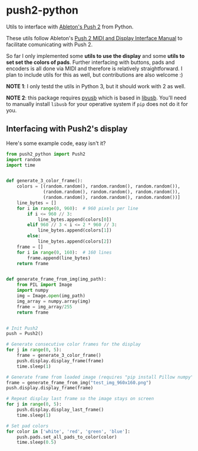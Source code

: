 # push2-python
Utils to interface with [Ableton's Push 2](https://www.ableton.com/en/push/) from Python.

These utils follow Ableton's [Push 2 MIDI and Display Interface Manual](https://github.com/Ableton/push-interface/blob/master/doc/AbletonPush2MIDIDisplayInterface.asc) to facilitate comunicating with Push 2.

So far I only implemented some **utils to use the display** and some **utils to set set the colors of pads**. Further interfacing with buttons, pads and encoders is all done via MIDI and therefore is relatively straightforward. I plan to include utils for this as well, but contributions are also welcome :)

**NOTE 1**: I only testd the utils in Python 3, but it should work with 2 as well.

**NOTE 2**: this package requires [pyusb](https://github.com/pyusb/pyusb) which is based in [libusb](https://libusb.info/). You'll need to manually install `libusb` for your operative system if `pip` does not do it for you.


## Interfacing with Push2's display

Here's some example code, easy isn't it?

```python
from push2_python import Push2
import random
import time


def generate_3_color_frame():
    colors = [(random.random(), random.random(), random.random()),
              (random.random(), random.random(), random.random()),
              (random.random(), random.random(), random.random())]
    line_bytes = []
    for i in range(0, 960):  # 960 pixels per line
        if i <= 960 // 3:
            line_bytes.append(colors[0])
        elif 960 // 3 < i <= 2 * 960 // 3:
            line_bytes.append(colors[1])
        else:
            line_bytes.append(colors[2])
    frame = []
    for i in range(0, 160):  # 160 lines
        frame.append(line_bytes)
    return frame


def generate_frame_from_img(img_path):
    from PIL import Image
    import numpy
    img = Image.open(img_path)
    img_array = numpy.array(img)
    frame = img_array/255
    return frame


# Init Push2
push = Push2()

# Generate consecutive color frames for the display
for j in range(0, 5):
    frame = generate_3_color_frame()
    push.display.display_frame(frame)
    time.sleep(1)

# Generate frame from loaded image (requires "pip install Pillow numpy")
frame = generate_frame_from_img("test_img_960x160.png")
push.display.display_frame(frame)

# Repeat display last frame so the image stays on screen
for j in range(0, 5):
    push.display.display_last_frame()
    time.sleep(1)

# Set pad colors
for color in ['white', 'red', 'green', 'blue']:
    push.pads.set_all_pads_to_color(color)
    time.sleep(0.5)
```
